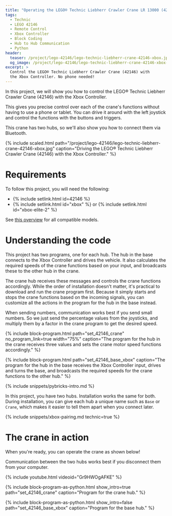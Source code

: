 ```yaml
---
title: "Operating the LEGO® Technic Liebherr Crawler Crane LR 13000 (42146) with the Xbox Controller"
tags:
  - Technic
  - LEGO 42146
  - Remote Control
  - Xbox Controller
  - Block Coding
  - Hub to Hub Communication
  - Python
header:
  teaser: /project/lego-42146/lego-technic-liebherr-crane-42146-xbox.jpg
  og_image: /project/lego-42146/lego-technic-liebherr-crane-42146-xbox-og.jpg
excerpt: >
  Control the LEGO® Technic Liebherr Crawler Crane (42146) with
  the Xbox Controller. No phone needed!
---
```


In this project, we will show you how to control the LEGO® Technic Liebherr
Crawler Crane (42146) with the Xbox Controller.

This gives you precise control over each of the crane's functions without
having to use a phone or tablet. You can drive it around with the left
joystick and control the functions with the buttons and triggers.

This crane has two hubs, so we'll also show you how to connect them via Bluetooth.

{% include scaled.html
  path="/project/lego-42146/lego-technic-liebherr-crane-42146-xbox.jpg"
  caption="Driving the LEGO® Technic Liebherr Crawler Crane (42146) with the Xbox Controller."
%}

# Requirements

To follow this project, you will need the following:

- {% include setlink.html id=42146 %}
- {% include setlink.html id="xbox" %} or {% include setlink.html id="xbox-elite-2" %}

See <a href="https://docs.pybricks.com/en/latest/iodevices/xboxcontroller.html#compatible-controllers" target="_blank">
this overview</a> for all compatible models.

# Understanding the code

This project has two programs, one for each hub. The hub in the base connects
to the Xbox Controller and drives the vehicle. It also calculates the required
speeds of the crane functions based on your input, and broadcasts these to the
other hub in the crane.

The crane hub receives these messages and controls the crane functions
accordingly. While the order of installation doesn't matter, it's practical
to download and run the crane program first. Because it simply starts and stops
the crane functions based on the incoming signals, you can customize all the
actions in the program for the hub in the base instead.

When sending numbers, communication works best if you send small numbers. So
we just send the percentage values from the joysticks, and multiply them by
a factor in the crane program to get the desired speed.

{% include block-program.html path="set_42146_crane"
  no_program_link=true
  width="75%"
  caption="The program for the hub in the crane receives three values and sets the crane motor speed functions accordingly." %}

{% include block-program.html path="set_42146_base_xbox"
  caption="The program for the hub in the base receives the Xbox Controller input, drives and turns the base, and broadcasts the required speeds for the crane functions to the other hub." %}

{% include snippets/pybricks-intro.md %}

In this project, you have two hubs. Installation works the same for both.
During installation, you can give each hub a unique name such as `Base` or
`Crane`, which makes it easier to tell them apart when you connect later.

{% include snippets/xbox-pairing.md technic=true %}

# The crane in action

When you're ready, you can operate the crane as shown below!

Communication between the two hubs works best if you disconnect them from your
computer.

{% include youtube.html videoid="Gr9HWOgAFKE" %}

{%
  include block-program-as-python.html
  show_intro=true
  path="set_42146_crane"
  caption="Program for the crane hub."
%}

{%
  include block-program-as-python.html
  show_intro=false
  path="set_42146_base_xbox"
  caption="Program for the base hub."
%}
